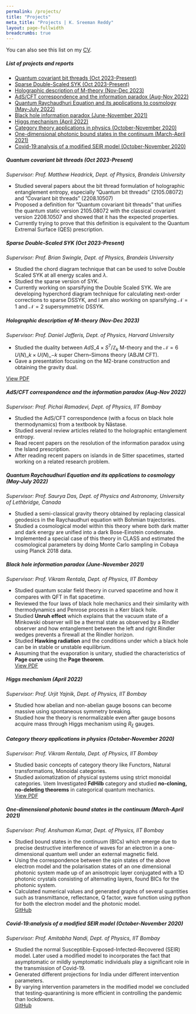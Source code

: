 ```yaml
---
permalink: /projects/
title: "Projects"
meta_title: "Projects | K. Sreeman Reddy"
layout: page-fullwidth
breadcrumbs: true
---
```

<script type="text/x-mathjax-config">
  MathJax.Hub.Config({
    tex2jax: {
      inlineMath: [ ['$','$'], ["\\(","\\)"] ],
      processEscapes: true
    }
  });
</script>
    
<script type="text/javascript"
        src="https://cdn.mathjax.org/mathjax/latest/MathJax.js?config=TeX-AMS-MML_HTMLorMML">
</script>
You can also see this list on my <a class="waves-effect waves-light btn" href='/files/CV.pdf' target="_blank">CV</a>.

<!-- omit in toc -->
##### List of projects and reports

- [Quantum covariant bit threads (Oct 2023-Present)](#quantum-covariant-bit-threads-oct-2023-present)
- [Sparse Double-Scaled SYK (Oct 2023-Present)](#sparse-double-scaled-syk-oct-2023-present)
- [Holographic description of M-theory (Nov-Dec 2023)](#holographic-description-of-m-theory-nov-dec-2023)
- [AdS/CFT correspondence and the information paradox (Aug-Nov 2022)](#adscft-correspondence-and-the-information-paradox-aug-nov-2022)
- [Quantum Raychaudhuri Equation and its applications to cosmology (May-July 2022)](#quantum-raychaudhuri-equation-and-its-applications-to-cosmology-may-july-2022)
- [Black hole information paradox (June-November 2021)](#black-hole-information-paradox-june-november-2021)
- [Higgs mechanism (April 2022)](#higgs-mechanism-april-2022)
- [Category theory applications in physics (October-November 2020)](#category-theory-applications-in-physics-october-november-2020)
- [One-dimensional photonic bound states in the continuum (March-April 2021)](#one-dimensional-photonic-bound-states-in-the-continuum-march-april-2021)
- [Covid-19:analysis of a modified SEIR model (October-November 2020)](#covid-19analysis-of-a-modified-seir-model-october-november-2020)

##### Quantum covariant bit threads (Oct 2023-Present)

*Supervisor: Prof. Matthew Headrick, Dept. of Physics,  Brandeis University*
- Studied several papers about the bit thread formulation of holographic entanglement entropy, especially
”Quantum bit threads” (2105.08072) and ”Covariant bit threads” (2208.10507)
- Proposed a definition for ”Quantum covariant bit threads” that unifies the quantum static version 2105.08072 with the classical covariant version 2208.10507 and showed that it has the expected properties.
- Currently trying to prove that this definition is equivalent to the Quantum Extremal Surface
(QES) prescription.

##### Sparse Double-Scaled SYK (Oct 2023-Present)

*Supervisor: Prof. Brian Swingle, Dept. of Physics,  Brandeis University*
- Studied the chord diagram technique that can be used to solve Double Scaled SYK at all energy scales and $\lambda$.
- Studied the sparse version of SYK.
- Currently working on sparsifying the Double Scaled SYK. We are developing hyperchord diagram technique for calculating next-order corrections to sparse DSSYK, and I am also working on sparsifying ${\mathcal N} = 1$ and ${\mathcal N} = 2$ supersymmetric DSSYK.

##### Holographic description of M-theory (Nov-Dec 2023)

*Supervisor: Prof. Daniel Jafferis, Dept. of Physics,  Harvard University*
- Studied the duality between $AdS\_{4}\times S^{7}/\mathbb{Z}_{k}$ M-theory and the $\mathcal N = 6$ $U(N)\_k \times U(N)\_{-k}$ super Chern–Simons theory (ABJM CFT).
- Gave a presentation focusing on the M2-brane construction and obtaining the gravity dual.

<a href="https://ksr.onl/files/HdoMt.pdf" class="button" target="_blank">View PDF</a><br>

##### AdS/CFT correspondence and the information paradox (Aug-Nov 2022)

*Supervisor: Prof. Pichai Ramadevi, Dept. of Physics, IIT Bombay*
- Studied the AdS/CFT correspondence (with a focus on black hole thermodynamics) from a textbook
by Năstase.
- Studied several review articles related to the holographic entanglement entropy.
- Read recent papers on the resolution of the information paradox using the Island prescription.
- After reading recent papers on islands in de Sitter spacetimes, started working on a related research
problem.
##### Quantum Raychaudhuri Equation and its applications to cosmology (May-July 2022)

*Supervisor: Prof. Saurya Das, Dept. of Physics and Astronomy, University of Lethbridge, Canada*
- Studied a semi-classical gravity theory obtained by replacing classical geodesics in the Raychaudhuri
equation with Bohmian trajectories.
- Studied a cosmological model within this theory where both dark matter and dark energy are unified
into a dark Bose-Einstein condensate.
- Implemented a special case of this theory in CLASS and estimated the cosmological parameters by
doing Monte Carlo sampling in Cobaya using Planck 2018 data.

##### Black hole information paradox (June-November 2021)

*Supervisor: Prof. Vikram Rentala, Dept. of Physics, IIT Bombay*
- Studied quantum scalar field theory in curved spacetime and how it compares with QFT in ﬂat spacetime.
- Reviewed the four laws of black hole mechanics and their similarity with thermodynamics and Penrose process in a Kerr black hole.
- Studied **Unruh effect** which explains that the vacuum state of a Minkowski observer will be a thermal state as observed by a Rindler observer and how entanglement between the left and right Rindler wedges prevents a firewall at the Rindler horizon.
- Studied **Hawking radiation** and the conditions under which a black hole can be in stable or unstable equilibrium.
- Assuming that the evaporation is unitary, studied the characteristics of **Page curve** using the **Page theorem**.<br>
<a href="https://github.com/IamSreeman/LaTeX/raw/master/BlackHoleInformationParadox.pdf" class="button" target="_blank">View PDF</a><br>

##### Higgs mechanism (April 2022)

*Supervisor: Prof. Urjit Yajnik, Dept. of Physics, IIT Bombay*
- Studied how abelian and non-abelian gauge bosons can become massive using spontaneous symmetry
breaking.
- Studied how the theory is renormalizable even after gauge bosons acquire mass through Higgs mechanism using $R_\xi$ gauges.

##### Category theory applications in physics (October-November 2020)
*Supervisor: Prof. Vikram Rentala, Dept. of Physics, IIT Bombay*
- Studied basic concepts of category theory like Functors, Natural transformations, Monoidal categories.
- Studied axiomatization of physical systems using strict monoidal categories.
\item Investigated **FdHilb** category and studied **no-cloning, no-deleting theorems** in categorical quantum mechanics.<br>
<a href="https://github.com/iamsreeman/LaTeX/blob/master/CTAP.pdf" class="button"  target="_blank">View PDF</a><br>

##### One-dimensional photonic bound states in the continuum (March-April 2021)

*Supervisor: Prof. Anshuman Kumar, Dept. of Physics, IIT Bombay*
- Studied bound states in the continuum (BICs) which emerge due to precise destructive interference of waves for an electron in a one-dimensional quantum well under an external magnetic field.
- Using the correspondence between the spin states of the above electron model and the polarisation states of an one dimensional photonic system made up of an anisotropic layer conjugated with a 1D photonic crystals consisting of alternating layers, found BICs for the photonic system.
- Calculated numerical values and generated graphs of several quantities such as transmittance, reflectance, Q factor, wave function using python for both the electron model and the photonic model.<br>
<a href="https://github.com/IamSreeman/1d-photonic-bound-states-in-the-continuum" class="button"  target="_blank">GitHub</a><br>

##### Covid-19:analysis of a modified SEIR model (October-November 2020)
*Supervisor: Prof. Amitabha Nandi, Dept. of Physics, IIT Bombay*
- Studied the normal Susceptible-Exposed-Infected-Recovered (SEIR) model. Later used a modified model to incorporates the fact that asymptomatic or mildly symptomatic individuals play a significant role in the transmission of Covid-19.
- Generated different projections for India under different intervention parameters.
- By varying intervention parameters in the modified model we concluded that testing-quarantining is more efficient in controlling the pandemic than lockdowns.<br>
<a href="https://github.com/iamsreeman/Nonlinear-dynamics" class="button"  target="_blank">GitHub</a><br>
